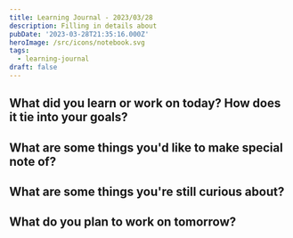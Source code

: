 ```yaml
---
title: Learning Journal - 2023/03/28
description: Filling in details about
pubDate: '2023-03-28T21:35:16.000Z'
heroImage: /src/icons/notebook.svg
tags:
  - learning-journal
draft: false
---
```


## What did you learn or work on today? How does it tie into your goals?

## What are some things you'd like to make special note of?

## What are some things you're still curious about?

## What do you plan to work on tomorrow?
